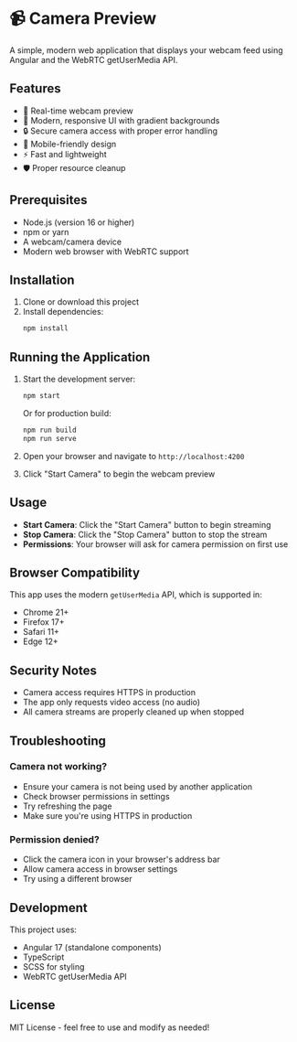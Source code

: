 # 📹 Camera Preview

A simple, modern web application that displays your webcam feed using Angular and the WebRTC getUserMedia API.

## Features

- 🎥 Real-time webcam preview
- 🎨 Modern, responsive UI with gradient backgrounds
- 🔒 Secure camera access with proper error handling
- 📱 Mobile-friendly design
- ⚡ Fast and lightweight
- 🛡️ Proper resource cleanup

## Prerequisites

- Node.js (version 16 or higher)
- npm or yarn
- A webcam/camera device
- Modern web browser with WebRTC support

## Installation

1. Clone or download this project
2. Install dependencies:
   ```bash
   npm install
   ```

## Running the Application

1. Start the development server:
   ```bash
   npm start
   ```

   Or for production build:
   ```bash
   npm run build
   npm run serve
   ```

2. Open your browser and navigate to `http://localhost:4200`

3. Click "Start Camera" to begin the webcam preview

## Usage

- **Start Camera**: Click the "Start Camera" button to begin streaming
- **Stop Camera**: Click the "Stop Camera" button to stop the stream
- **Permissions**: Your browser will ask for camera permission on first use

## Browser Compatibility

This app uses the modern `getUserMedia` API, which is supported in:
- Chrome 21+
- Firefox 17+
- Safari 11+
- Edge 12+

## Security Notes

- Camera access requires HTTPS in production
- The app only requests video access (no audio)
- All camera streams are properly cleaned up when stopped

## Troubleshooting

### Camera not working?
- Ensure your camera is not being used by another application
- Check browser permissions in settings
- Try refreshing the page
- Make sure you're using HTTPS in production

### Permission denied?
- Click the camera icon in your browser's address bar
- Allow camera access in browser settings
- Try using a different browser

## Development

This project uses:
- Angular 17 (standalone components)
- TypeScript
- SCSS for styling
- WebRTC getUserMedia API

## License

MIT License - feel free to use and modify as needed!
